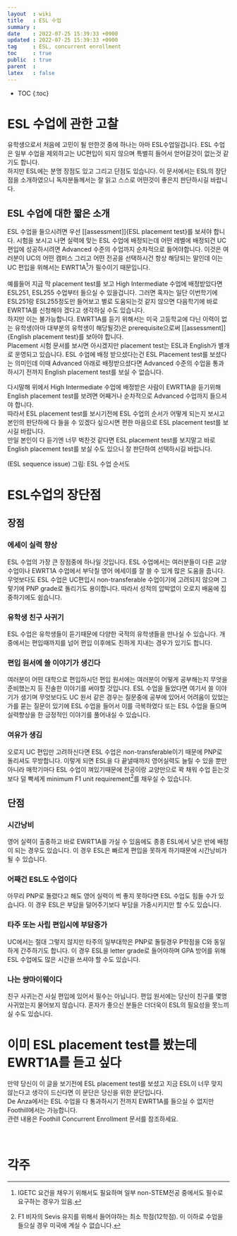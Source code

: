 ```yaml
---
layout  : wiki
title   : ESL 수업
summary : 
date    : 2022-07-25 15:39:33 +0900
updated : 2022-07-25 15:39:33 +0900
tag     : ESL, concurrent enrollment
toc     : true
public  : true
parent  : 
latex   : false
---
```

* TOC
{:toc}

# ESL 수업에 관한 고찰
유학생으로서 처음에 고민이 될 만한것 중에 하나는 아마 ESL수업일겁니다. ESL 수업은 일부 수업을 제외하고는 UC편입이 되지 않으며 특별히 들어서 얻어갈것이 없는것 같기도 합니다.  
하지만 ESL에는 분명 장점도 있고 그리고 단점도 있습니다. 이 문서에서는 ESL의 장단점을 소개하였으니 독자분들께서는 잘 읽고 스스로 어떤것이 좋은지 판단하시길 바랍니다.  

## ESL 수업에 대한 짧은 소개
ESL 수업을 들으시려면 우선 [[assessment]]{ESL placement test}를 보셔야 합니다. 시험을 보시고 나면 실력에 맞는 ESL 수업에 배정되는데 어떤 레벨에 배정되건 UC 편입에 성공하시려면 Advanced 수준의 수업까지 순차적으로 들어야합니다.
이것은 여러분이 UC의 어떤 캠퍼스 그리고 어떤 전공을 선택하시건 항상 해당되는 말인데 이는 UC 편입을 위해서는 EWRT1A[^1]가 필수이기 때문입니다.  
<br/>
예를들어 지금 막 placement test를 보고 High Intermediate 수업에 배정받았다면 ESL251, ESL255 수업부터 들으실 수 있을겁니다. 그러면 혹자는 일단 이번학기에 ESL251랑 ESL255정도만 들어보고 별로 도움되는것 같지 않으면 다음학기에 바로 EWRT1A를 신청해야 겠다고 생각하실 수도 있습니다.  
하지만 이는 불가능합니다. EWRT1A를 듣기 위해서는 미국 고등학교에 다닌 이력이 없는 유학생(아마 대부분의 유학생이 해당될것)은 prerequisite으로써 [[assessment]]{English placement test}를 보아야 합니다.  
Placement 시험 문서를 보시면 아시겠지만 placement test는 ESL과 English가 별개로 운영되고 있습니다. ESL 수업에 배정 받으셨다는건 ESL Placement test를 보셨다는 의미인데 이때 Advanced 아래로 배정받으셨다면 Advanced 수준의 수업을 통과하시기 전까지 English placement test를 보실 수 없습니다.  

다시말해 위에서 High Intermediate 수업에 배정받은 사람이 EWRT1A을 듣기위해 English placement test를 보려면 어째거나 순차적으로 Advanced 수업까지 들으셔야 합니다.  
따라서 ESL placement test를 보시기전에 ESL 수업의 순서가 어떻게 되는지 보시고 본인의 판단하에 다 들을 수 있겠다 싶으시면 편한 마음으로 ESL placement test를 보시길 바랍니다.  
만일 본인이 다 듣기엔 너무 벅찬것 같다면 ESL placement test를 보지말고 바로 English placement test를 보실 수도 있으니 잘 판단하여 선택하시길 바랍니다.  

(ESL sequence issue)
그림: ESL 수업 순서도  

# ESL수업의 장단점

## 장점

### 에세이 실력 향상
ESL 수업의 가장 큰 장점중에 하나일 것입니다. ESL 수업에서는 여러분들이 다른 교양수업이나 EWRT1A 수업에서 부닥칠 영어 에세이를 잘 쓸 수 있게 많은 도움을 줍니다. 무엇보다도 ESL 수업은 UC편입시 non-transferable 수업이기에 고려되지 않으며 그렇기에 PNP grade로 돌리기도 용이합니다. 따라서 성적의 압박없이 오로지 배움에 집중하기에도 쉽습니다.  

### 유학생 친구 사귀기
ESL 수업은 유학생들이 듣기때문에 다양한 국적의 유학생들을 만나실 수 있습니다. 개중에서는 편입때까지를 넘어 편입 이후에도 친하게 지내는 경우가 있기도 합니다.  

### 편입 원서에 쓸 이야기가 생긴다
여러분이 어떤 대학으로 편입하시던 편입 원서에는 여러분이 어떻게 공부해는지 무엇을 준비했는지 등 진솔한 이야기를 써야할 것입니다. ESL 수업을 들었다면 여기서 쓸 이야기가 생기며 무엇보다도 UC 원서 같은 경우는 질문중에 공부에 있어서 어려움이 있었는가를 묻는 질문이 있기에 ESL 수업을 들어서 이를 극복하였다 또는 ESL 수업을 들으며 실력향상을 한 긍정적인 이야기를 풀어내실 수 있습니다.  

### 여유가 생김
오로지 UC 편입만 고려하신다면 ESL 수업은 non-transferable이기 때문에 PNP로 돌리셔도 무방합니다. 이렇게 되면 ESL을 다 끝낼때까지 영어실력도 늘릴 수 있을 뿐만 아니라 매학기마다 ESL 수업이 껴있기때문에 전공이랑 교양만으로 꽉 채워 수업 듣는것보다 덜 빡세게 minimum F1 unit requirement[^2]를 채우실 수 있습니다.  

## 단점

### 시간낭비
영어 실력이 출중하고 바로 EWRT1A를 가실 수 있음에도 종종 ESL에서 낮은 반에 배정이 되는 경우도 있습니다. 이 경우 ESL은 빠르게 편입을 못하게 하기때문에 시간낭비가 될 수 있습니다.  

### 어째건 ESL도 수업이다
아무리 PNP로 돌렸다고 해도 영어 실력이 썩 좋지 못하다면 ESL 수업도 힘들 수가 있습니다. 이 경우 ESL은 부담을 덜어주기보다 부담을 가중시키지만 할 수도 있습니다.  

### 타주 또는 사립 편입시에 부담증가
UC에서는 절대 그렇지 않지만 타주의 일부대학은 PNP로 돌릴경우 P학점을 C와 동일하게 간주하기도 합니다. 이 경우 ESL을 letter grade로 들어야하며 GPA 방어를 위해 ESL 수업에도 많은 시간을 쓰셔야 할 수도 있습니다.  

### 나는 썅마이웨이다
친구 사귀는건 사실 편입에 있어서 필수는 아닙니다. 편입 원서에는 당신이 친구를 몇명 사귀었는지 물어보지 않습니다. 혼자가 좋으신 분들은 더더욱이 ESL의 필요성을 못느끼실 수도 있습니다.   <br/>

# 이미 ESL placement test를 봤는데 EWRT1A를 듣고 싶다
만약 당신이 이 글을 보기전에 ESL placement test를 보셨고 지금 ESL이 너무 맞지 않는다고 생각이 드신다면 이 문단은 당신을 위한 문단입니다.  
De Anza에서는 ESL 수업을 다 통과하시기 전까지 EWRT1A를 들으실 수 없지만 Foothill에서는 가능합니다.   
관련 내용은 Foothill Concurrent Enrollment 문서를 참조하세요.<br/><br/><br/>

# 각주
[^1]: IGETC 요건을 채우기 위해서도 필요하며 일부 non-STEM전공 중에서도 필수로 요구하는 경우가 있음.  
[^2]: F1 비자의 Sevis 유지를 위해서 들어야하는 최소 학점(12학점). 이 이하로 수업을 들으실 경우 미국에 계실 수 없습니다.  
 
